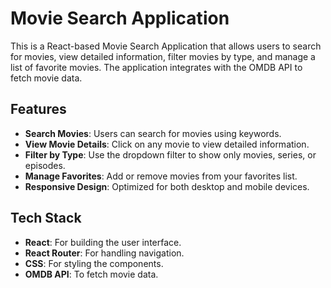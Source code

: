 # Movie Search Application

This is a React-based Movie Search Application that allows users to search for movies, view detailed information, filter movies by type, and manage a list of favorite movies. The application integrates with the OMDB API to fetch movie data.

## Features

- **Search Movies**: Users can search for movies using keywords.
- **View Movie Details**: Click on any movie to view detailed information.
- **Filter by Type**: Use the dropdown filter to show only movies, series, or episodes.
- **Manage Favorites**: Add or remove movies from your favorites list.
- **Responsive Design**: Optimized for both desktop and mobile devices.

## Tech Stack

- **React**: For building the user interface.
- **React Router**: For handling navigation.
- **CSS**: For styling the components.
- **OMDB API**: To fetch movie data.

